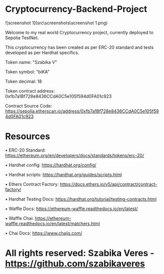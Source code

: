 # Cryptocurrency-Backend-Project

![screenshot 1](src\screenshots\screenshot 1.png)

 Welcome to my real world Cryptocurrency project, currently deployed to Sepolia TestNet.

 This cryptocurrency has been created as per ERC-20 standard and tests developed as per Hardhat specifics. 

 Token name: "Szabika V"

 Token symbol: "biKA"

 Token decimal: 18

 Token contract address: 0xfb7a1Bf728e8436CCdA0C5e105f594d0FA01c923

 Contract Source Code: https://sepolia.etherscan.io/address/0xfb7a1Bf728e8436CCdA0C5e105f594d0FA01c923


# Resources

• ERC-20 Standard: https://ethereum.org/en/developers/docs/standards/tokens/erc-20/

• Hardhat config: https://hardhat.org/config/

• Hardhat scripts: https://hardhat.org/guides/scripts.html

• Ethers Contract Factory: https://docs.ethers.io/v5/api/contract/contract-factory/

• Hardhat Testing Docs: https://hardhat.org/tutorial/testing-contracts.html

• Waffle Docs: https://ethereum-waffle.readthedocs.io/en/latest/

• Waffle Chai: https://ethereum-waffle.readthedocs.io/en/latest/matchers.html

• Chai Docs: https://www.chaijs.com/



# All rights reserved: Szabika Veres -  https://github.com/szabikaveres



